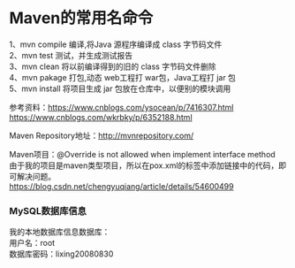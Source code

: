 # Maven的常用名命令

1、mvn compile 编译,将Java 源程序编译成 class 字节码文件<br>
2、mvn test 测试，并生成测试报告<br>
3、mvn clean 将以前编译得到的旧的 class 字节码文件删除<br>
4、mvn pakage 打包,动态 web工程打 war包，Java工程打 jar 包<br>
5、mvn install 将项目生成 jar 包放在仓库中，以便别的模块调用<br>

参考资料：https://www.cnblogs.com/ysocean/p/7416307.html<br>
         https://www.cnblogs.com/wkrbky/p/6352188.html<br>
         
Maven Repository地址：http://mvnrepository.com/<br>


Maven项目：@Override is not allowed when implement interface method<br>
由于我的项目是maven类型项目，所以在pox.xml的标签中添加链接中的代码，即可解决问题。<br>
https://blog.csdn.net/chengyuqiang/article/details/54600499 <br>

### MySQL数据库信息
我的本地数据库信息数据库：<br>
用户名：root<br>
数据库密码：lixing20080830<br>
